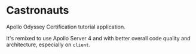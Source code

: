 # Castronauts

Apollo Odyssey Certification tutorial application.

It's remixed to use Apollo Server 4 and with better overall code quality and architecture, especially on `client`.

